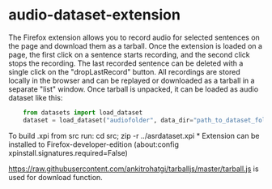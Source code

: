 # audio-dataset-extension

The Firefox extension allows you to record audio for selected sentences on the page and download them as a tarball.
Once the extension is loaded on a page, the first click on a sentence starts recording, and the second click stops the recording. The last recorded sentence can be deleted with a single click on the "dropLastRecord" button.
All recordings are stored locally in the browser and can be replayed or downloaded as a tarball in a separate "list" window.
Once tarball is unpacked, it can be loaded as audio dataset like this:

```python
    from datasets import load_dataset
    dataset = load_dataset("audiofolder", data_dir="path_to_dataset_folder/dataset", split="train")
```

To build .xpi from src run:  cd src; zip -r ../asrdataset.xpi *
Extension can be installed to Firefox-developer-edition (about:config xpinstall.signatures.required=False)

https://raw.githubusercontent.com/ankitrohatgi/tarballjs/master/tarball.js is used for download function. 
